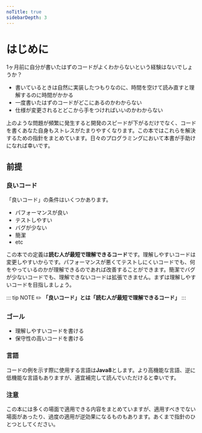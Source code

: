 ```yaml
---
noTitle: true
sidebarDepth: 3
---
```


# はじめに

1ヶ月前に自分が書いたはずのコードがよくわからないという経験はないでしょうか？

- 書いているときは自然に実装したつもりなのに、時間を空けて読み直すと理解するのに時間がかかる
- 一度書いたはずのコードがどこにあるのかわからない
- 仕様が変更されるとどこから手をつければいいのかわからない

上のような問題が頻繁に発生すると開発のスピードが下がるだけでなく、コードを書くあなた自身もストレスがたまりやすくなります。この本ではこれらを解決するための指針をまとめています。日々のプログラミングにおいて本書が手助けになれば幸いです。

## 前提
### 良いコード
「良いコード」の条件はいくつかあります。

- パフォーマンスが良い
- テストしやすい
- バグが少ない
- 簡潔
- etc

この本での定義は**読む人が最短で理解できるコード**です。理解しやすいコードは変更しやすいからです。パフォーマンスが悪くてテストしにくいコードでも、何をやっているのかが理解できるのであれば改善することができます。簡潔でバグが少ないコードでも、理解できないコードは拡張できません。まずは理解しやすいコードを目指しましょう。

::: tip NOTE
:pencil2: **「良いコード」とは「読む人が最短で理解できるコード」**
:::

### ゴール
- 理解しやすいコードを書ける
- 保守性の高いコードを書ける

### 言語
コードの例を示す際に使用する言語は**Java8**とします。より高機能な言語、逆に低機能な言語もありますが、適宜補完して読んでいただけると幸いです。

### 注意
この本には多くの場面で適用できる内容をまとめていますが、適用すべきでない場面があったり、過度の適用が逆効果になるものもあります。あくまで指針のひとつとしてください。
